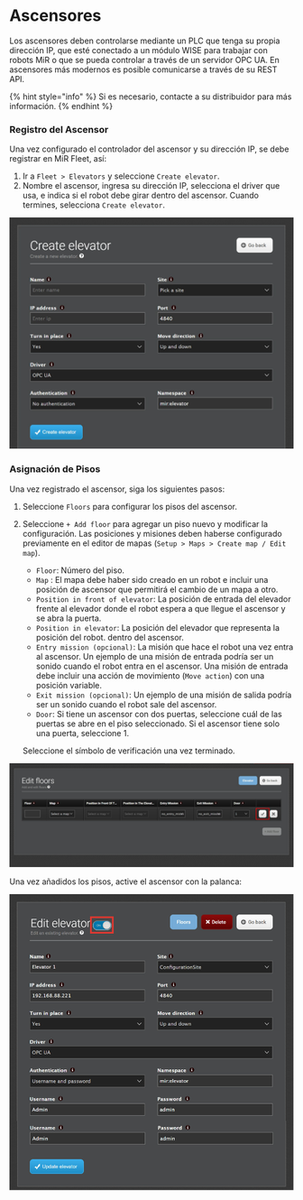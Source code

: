 # Ascensores

Los ascensores deben controlarse mediante un PLC que tenga su propia dirección IP, que esté conectado a un módulo WISE para trabajar con robots MiR o que se pueda controlar a través de un servidor OPC UA. En ascensores más modernos es posible comunicarse a través de su REST API.

{% hint style="info" %}
Si es necesario, contacte a su distribuidor para más información.
{% endhint %}

### Registro del Ascensor

Una vez configurado el controlador del ascensor y su dirección IP, se debe registrar en MiR Fleet, así:

1. Ir a `Fleet > Elevators` y seleccione `Create elevator`.
2. Nombre el ascensor, ingresa su dirección IP, selecciona el driver que usa, e indica si el robot debe girar dentro del ascensor. Cuando termines, selecciona `Create elevator`.

![Registro de Ascensor en MiR Fleet](../.gitbook/assets/image%20%282%29.png)

### Asignación de Pisos

Una vez registrado el ascensor, siga los siguientes pasos:

1. Seleccione `Floors` para configurar los pisos del ascensor.
2. Seleccione `+ Add floor` para agregar un piso nuevo y modificar la configuración. Las posiciones y misiones deben haberse configurado previamente en el editor de mapas \(`Setup > Maps > Create map / Edit map`\).

   * `Floor`: Número del piso.
   * `Map` : El mapa debe haber sido creado en un robot e incluir una posición de ascensor que permitirá el cambio de un mapa a otro.
   * `Position in front of elevator`: La posición de entrada del elevador frente al elevador donde el robot espera a que llegue el ascensor y se abra la puerta.
   * `Position in elevator`: La posición del elevador que representa la posición del robot. dentro del ascensor.
   * `Entry mission (opcional)`: La misión que hace el robot una vez entra al ascensor. Un ejemplo de una misión de entrada podría ser un sonido cuando el robot entra en el ascensor. Una misión de entrada debe incluir una acción de movimiento \(`Move action`\) con una posición variable.
   * `Exit mission (opcional)`: Un ejemplo de una misión de salida podría ser un sonido cuando el robot sale del ascensor.
   * `Door`: Si tiene un ascensor con dos puertas, seleccione cuál de las puertas se abre en el piso seleccionado. Si el ascensor tiene solo una puerta, seleccione 1.

   Seleccione el símbolo de verificación una vez terminado.

![Confirmaci&#xF3;n de cambios del piso](../.gitbook/assets/image.png)

Una vez añadidos los pisos, active el ascensor con la palanca: 

![Activaci&#xF3;n de ascensor](../.gitbook/assets/image%20%281%29.png)

